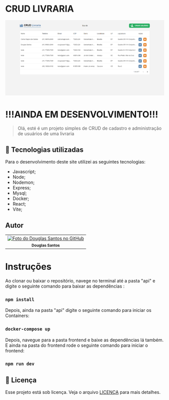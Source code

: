 # CRUD LIVRARIA

![Resultado final do projeto](/preview/preview.png)

# !!!AINDA EM DESENVOLVIMENTO!!!

> Olá, esté é um projeto simples de CRUD de cadastro e administração de usuários de uma livraria

## 💼 Tecnologias utilizadas

Para o desenvolvimento deste site utilizei as seguintes tecnologias:

- Javascript;
- Node;
- Nodemon;
- Express;
- Mysql;
- Docker;
- React;
- Vite;

## Autor

<table>
  <tr>
    <td align="center">
      <a href="https://github.com/D0uglasSantos" title="Douglas Santos">
        <img src="https://avatars.githubusercontent.com/u/117314712?v=4" width="100px;" alt="Foto do Douglas Santos no GitHub"/><br>
        <sub>
          <b>Douglas Santos</b>
        </sub>
      </a>
    </td>
  </tr>
</table>

# Instruções

Ao clonar ou baixar o repositório, navege no terminal até a pasta "api" e digite o seguinte comando para baixar as dependências :
### `npm install`

Depois, ainda na pasta "api" digite o seguinte comando para iniciar os Containers:
### `docker-compose up`

Depois, navegue para a pasta frontend e baixe as dependências lá também. E ainda na pasta do frontend rode o seguinte comando para iniciar o frontend:

### `npm run dev`

## 📝 Licença

Esse projeto está sob licença. Veja o arquivo [LICENÇA](LICENSE.md) para mais detalhes.
